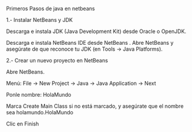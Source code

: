 Primeros Pasos de java en netbeans



1.- Instalar NetBeans y JDK

Descarga e instala JDK (Java Development Kit) desde Oracle
 o OpenJDK.

Descarga e instala NetBeans IDE desde NetBeans
.
Abre NetBeans y asegúrate de que reconoce tu JDK (en Tools → Java Platforms).

2.- Crear un nuevo proyecto en NetBeans

Abre NetBeans.

Menú: File → New Project → Java → Java Application → Next

Ponle nombre: HolaMundo

Marca Create Main Class si no está marcado, y asegúrate que el nombre sea holamundo.HolaMundo

Clic en Finish
